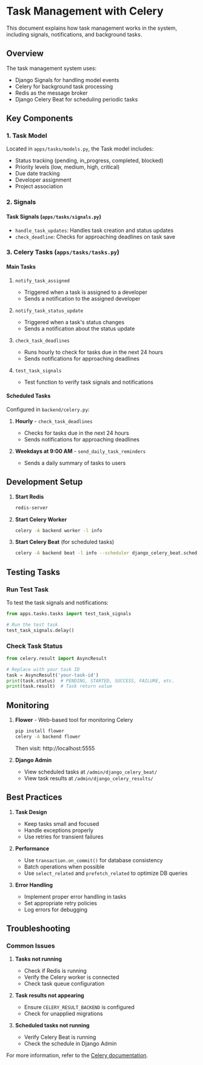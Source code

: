 # Task Management with Celery

This document explains how task management works in the system, including signals, notifications, and background tasks.

## Overview

The task management system uses:
- Django Signals for handling model events
- Celery for background task processing
- Redis as the message broker
- Django Celery Beat for scheduling periodic tasks

## Key Components

### 1. Task Model

Located in `apps/tasks/models.py`, the Task model includes:
- Status tracking (pending, in_progress, completed, blocked)
- Priority levels (low, medium, high, critical)
- Due date tracking
- Developer assignment
- Project association

### 2. Signals

#### Task Signals (`apps/tasks/signals.py`)

- `handle_task_updates`: Handles task creation and status updates
- `check_deadline`: Checks for approaching deadlines on task save

### 3. Celery Tasks (`apps/tasks/tasks.py`)

#### Main Tasks

1. `notify_task_assigned`
   - Triggered when a task is assigned to a developer
   - Sends a notification to the assigned developer

2. `notify_task_status_update`
   - Triggered when a task's status changes
   - Sends a notification about the status update

3. `check_task_deadlines`
   - Runs hourly to check for tasks due in the next 24 hours
   - Sends notifications for approaching deadlines

4. `test_task_signals`
   - Test function to verify task signals and notifications

#### Scheduled Tasks

Configured in `backend/celery.py`:

1. **Hourly** - `check_task_deadlines`
   - Checks for tasks due in the next 24 hours
   - Sends notifications for approaching deadlines

2. **Weekdays at 9:00 AM** - `send_daily_task_reminders`
   - Sends a daily summary of tasks to users

## Development Setup

1. **Start Redis**
   ```bash
   redis-server
   ```

2. **Start Celery Worker**
   ```bash
   celery -A backend worker -l info
   ```

3. **Start Celery Beat** (for scheduled tasks)
   ```bash
   celery -A backend beat -l info --scheduler django_celery_beat.schedulers:DatabaseScheduler
   ```

## Testing Tasks

### Run Test Task

To test the task signals and notifications:

```python
from apps.tasks.tasks import test_task_signals

# Run the test task
test_task_signals.delay()
```

### Check Task Status

```python
from celery.result import AsyncResult

# Replace with your task ID
task = AsyncResult('your-task-id')
print(task.status)  # PENDING, STARTED, SUCCESS, FAILURE, etc.
print(task.result)  # Task return value
```

## Monitoring

1. **Flower** - Web-based tool for monitoring Celery
   ```bash
   pip install flower
   celery -A backend flower
   ```
   Then visit: http://localhost:5555

2. **Django Admin**
   - View scheduled tasks at `/admin/django_celery_beat/`
   - View task results at `/admin/django_celery_results/`

## Best Practices

1. **Task Design**
   - Keep tasks small and focused
   - Handle exceptions properly
   - Use retries for transient failures

2. **Performance**
   - Use `transaction.on_commit()` for database consistency
   - Batch operations when possible
   - Use `select_related` and `prefetch_related` to optimize DB queries

3. **Error Handling**
   - Implement proper error handling in tasks
   - Set appropriate retry policies
   - Log errors for debugging

## Troubleshooting

### Common Issues

1. **Tasks not running**
   - Check if Redis is running
   - Verify the Celery worker is connected
   - Check task queue configuration

2. **Task results not appearing**
   - Ensure `CELERY_RESULT_BACKEND` is configured
   - Check for unapplied migrations

3. **Scheduled tasks not running**
   - Verify Celery Beat is running
   - Check the schedule in Django Admin

For more information, refer to the [Celery documentation](https://docs.celeryq.dev/).
